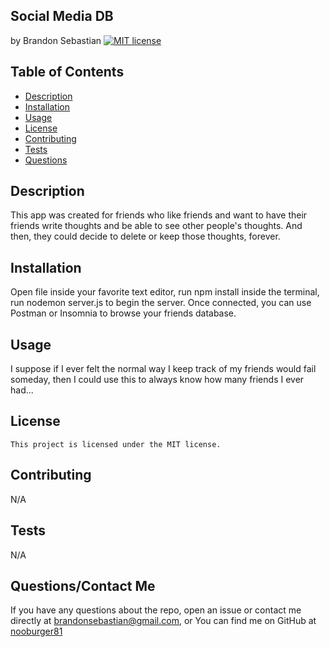 ## Social Media DB
  by Brandon Sebastian 
  [![MIT license](https://img.shields.io/badge/License-MIT-yellowgreen.svg)](https://lbesson.mit-license.org/)

  ## Table of Contents
  * [Description](#description)
  * [Installation](#installation)
  * [Usage](#usage)
  * [License](#license)
  * [Contributing](#contributing)
  * [Tests](#tests)
  * [Questions](#questions)

  ## Description
  This app was created for friends who like friends and want to have their friends write thoughts and be able to see other people's thoughts. And then, they could decide to delete or keep those thoughts, forever. 

  ## Installation
  Open file inside your favorite text editor, run npm install inside the terminal, run nodemon server.js to begin the server. Once connected, you can use Postman or Insomnia to browse your friends database.

  ## Usage
  I suppose if I ever felt the normal way I keep track of my friends would fail someday, then I could use this to always know how many friends I ever had...

  ## License
    This project is licensed under the MIT license.

  ## Contributing
  N/A

  ## Tests
  N/A

  ## Questions/Contact Me
  If you have any questions about the repo, open an issue or contact me directly at brandonsebastian@gmail.com, or
  You can find me on GitHub at [nooburger81](https://github.com/nooburger81)

